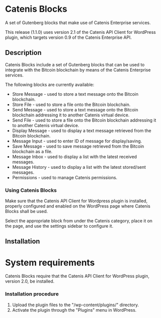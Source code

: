 # Catenis Blocks

A set of Gutenberg blocks that make use of Catenis Enterprise services.

This release (1.1.0) uses version 2.1 of the Catenis API Client for WordPress plugin, which targets version 0.9 of the Catenis Enterprise API.

## Description

Catenis Blocks include a set of Gutenberg blocks that can be used to integrate with the Bitcoin blockchain by means of the Catenis Enterprise services.

The following blocks are currently available:

* Store Message - used to store a text message onto the Bitcoin blockchain.
* Store File - used to store a file onto the Bitcoin blockchain.
* Send Message - used to store a text message onto the Bitcoin blockchain addressing it to another Catenis virtual device.
* Send File - used to store a file onto the Bitcoin blockchain addressing it to another Catenis virtual device.
* Display Message - used to display a text message retrieved from the Bitcoin blockchain.
* Message Input - used to enter ID of message for display/saving.
* Save Message - used to save message retrieved from the Bitcoin blockchain as a file.
* Message Inbox - used to display a list with the latest received messages.
* Message History - used to display a list with the latest stored/sent messages.
* Permissions - used to manage Catenis permissions.

### Using Catenis Blocks

Make sure that the Catenis API Client for Wordpress plugin is installed, properly configured and enabled on the WordPress page where Catenis Blocks shall be used.

Select the appropriate block from under the Catenis category, place it on the page, and use the settings sidebar to
 configure it.

## Installation

# System requirements

Catenis Blocks require that the Catenis API Client for WordPress plugin, version 2.0, be installed.

### Installation procedure

1. Upload the plugin files to the "/wp-content/plugins/" directory.
1. Activate the plugin through the "Plugins" menu in WordPress.
